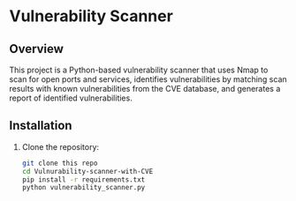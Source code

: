 # Vulnerability Scanner

## Overview
This project is a Python-based vulnerability scanner that uses Nmap to scan for open ports and services, identifies vulnerabilities by matching scan results with known vulnerabilities from the CVE database, and generates a report of identified vulnerabilities.

## Installation
1. Clone the repository:
   ```sh
   git clone this repo
   cd Vulnurability-scanner-with-CVE
   pip install -r requirements.txt
   python vulnerability_scanner.py
